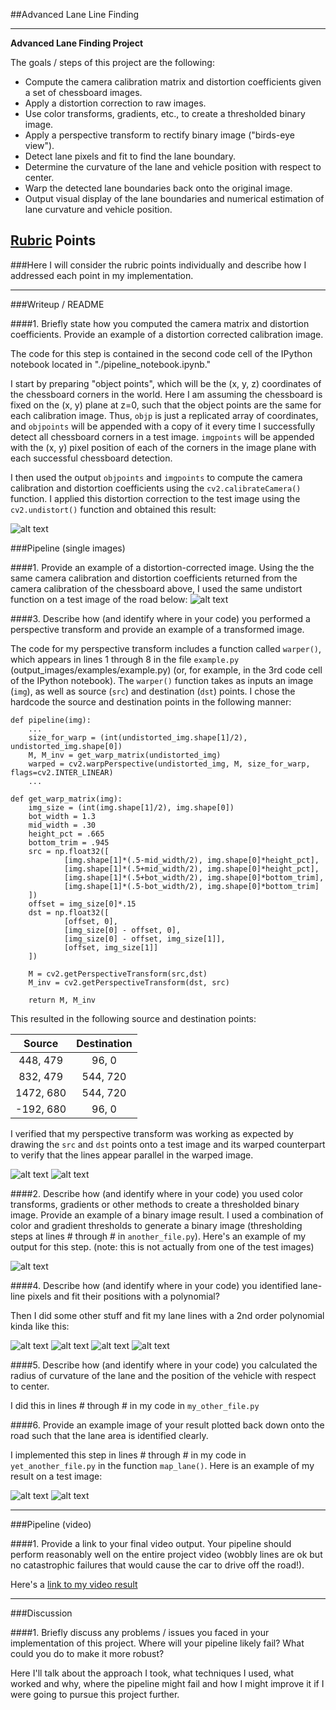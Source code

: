 ##Advanced Lane Line Finding


---

**Advanced Lane Finding Project**

The goals / steps of this project are the following:

* Compute the camera calibration matrix and distortion coefficients given a set of chessboard images.
* Apply a distortion correction to raw images.
* Use color transforms, gradients, etc., to create a thresholded binary image.
* Apply a perspective transform to rectify binary image ("birds-eye view").
* Detect lane pixels and fit to find the lane boundary.
* Determine the curvature of the lane and vehicle position with respect to center.
* Warp the detected lane boundaries back onto the original image.
* Output visual display of the lane boundaries and numerical estimation of lane curvature and vehicle position.

[//]: # (Image References)

[image1]: ./output_images/chessboard.gif "Undistorted Chess Board"
[image2]: ./output_images/distortion.gif "Undistorted Road"
[image3]: ./output_images/drawn_polygon.png "Drawn Polygon"
[image4]: ./output_images/warped_image.png "Binary Example"
[image5]: ./output_images/thresholded_image.png "Warp Example"
[image6]: ./output_images/histogram.png "Histogram"
[image7]: ./output_images/detected_line.png "Fit Visual"
[image8]: ./output_images/masked_detected_image.png "Output"
[image9]: ./output_images/highlighted_region.png "Output"
[image10]: ./output_images/original_highlighted.png "Output"
[image11]: ./output_images/final_output.png "Output"
[video1]: ./project_video.mp4 "Video"

## [Rubric](https://review.udacity.com/#!/rubrics/571/view) Points
###Here I will consider the rubric points individually and describe how I addressed each point in my implementation.  

---
###Writeup / README

####1. Briefly state how you computed the camera matrix and distortion coefficients. Provide an example of a distortion corrected calibration image.

The code for this step is contained in the second code cell of the IPython notebook located in "./pipeline_notebook.ipynb."

I start by preparing "object points", which will be the (x, y, z) coordinates of the chessboard corners in the world. Here I am assuming the chessboard is fixed on the (x, y) plane at z=0, such that the object points are the same for each calibration image.  Thus, `objp` is just a replicated array of coordinates, and `objpoints` will be appended with a copy of it every time I successfully detect all chessboard corners in a test image.  `imgpoints` will be appended with the (x, y) pixel position of each of the corners in the image plane with each successful chessboard detection.  

I then used the output `objpoints` and `imgpoints` to compute the camera calibration and distortion coefficients using the `cv2.calibrateCamera()` function.  I applied this distortion correction to the test image using the `cv2.undistort()` function and obtained this result: 

![alt text][image1]

###Pipeline (single images)

####1. Provide an example of a distortion-corrected image.
Using the the same camera calibration and distortion coefficients returned from the camera calibration of the chessboard above, I used the same undistort function on a test image of the road below: 
![alt text][image2]


####3. Describe how (and identify where in your code) you performed a perspective transform and provide an example of a transformed image.

The code for my perspective transform includes a function called `warper()`, which appears in lines 1 through 8 in the file `example.py` (output_images/examples/example.py) (or, for example, in the 3rd code cell of the IPython notebook).  The `warper()` function takes as inputs an image (`img`), as well as source (`src`) and destination (`dst`) points.  I chose the hardcode the source and destination points in the following manner:

```
def pipeline(img):
    ...
    size_for_warp = (int(undistorted_img.shape[1]/2), undistorted_img.shape[0])
    M, M_inv = get_warp_matrix(undistorted_img)
    warped = cv2.warpPerspective(undistorted_img, M, size_for_warp, flags=cv2.INTER_LINEAR)
    ...

```
```
def get_warp_matrix(img):
    img_size = (int(img.shape[1]/2), img.shape[0])
    bot_width = 1.3
    mid_width = .30
    height_pct = .665
    bottom_trim = .945
    src = np.float32([
            [img.shape[1]*(.5-mid_width/2), img.shape[0]*height_pct],
            [img.shape[1]*(.5+mid_width/2), img.shape[0]*height_pct], 
            [img.shape[1]*(.5+bot_width/2), img.shape[0]*bottom_trim], 
            [img.shape[1]*(.5-bot_width/2), img.shape[0]*bottom_trim]
    ])
    offset = img_size[0]*.15
    dst = np.float32([
            [offset, 0], 
            [img_size[0] - offset, 0], 
            [img_size[0] - offset, img_size[1]], 
            [offset, img_size[1]]
    ])
    
    M = cv2.getPerspectiveTransform(src,dst)
    M_inv = cv2.getPerspectiveTransform(dst, src)
    
    return M, M_inv

```

This resulted in the following source and destination points:

| Source        | Destination   | 
|:-------------:|:-------------:| 
| 448, 479      | 96, 0         | 
| 832, 479      | 544, 720      |
| 1472, 680     | 544, 720      |
| -192, 680     | 96, 0         |

I verified that my perspective transform was working as expected by drawing the `src` and `dst` points onto a test image and its warped counterpart to verify that the lines appear parallel in the warped image.

![alt text][image3]
![alt text][image4]


####2. Describe how (and identify where in your code) you used color transforms, gradients or other methods to create a thresholded binary image.  Provide an example of a binary image result.
I used a combination of color and gradient thresholds to generate a binary image (thresholding steps at lines # through # in `another_file.py`).  Here's an example of my output for this step.  (note: this is not actually from one of the test images)

![alt text][image5]



####4. Describe how (and identify where in your code) you identified lane-line pixels and fit their positions with a polynomial?

Then I did some other stuff and fit my lane lines with a 2nd order polynomial kinda like this:

![alt text][image6]
![alt text][image7]
![alt text][image8]
![alt text][image9]

####5. Describe how (and identify where in your code) you calculated the radius of curvature of the lane and the position of the vehicle with respect to center.

I did this in lines # through # in my code in `my_other_file.py`

####6. Provide an example image of your result plotted back down onto the road such that the lane area is identified clearly.

I implemented this step in lines # through # in my code in `yet_another_file.py` in the function `map_lane()`.  Here is an example of my result on a test image:

![alt text][image10]
![alt text][image11]

---

###Pipeline (video)

####1. Provide a link to your final video output.  Your pipeline should perform reasonably well on the entire project video (wobbly lines are ok but no catastrophic failures that would cause the car to drive off the road!).

Here's a [link to my video result](./project_video.mp4)

---

###Discussion

####1. Briefly discuss any problems / issues you faced in your implementation of this project.  Where will your pipeline likely fail?  What could you do to make it more robust?

Here I'll talk about the approach I took, what techniques I used, what worked and why, where the pipeline might fail and how I might improve it if I were going to pursue this project further.  
